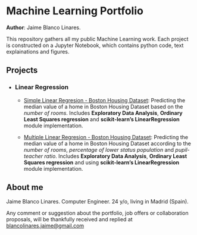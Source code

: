 <!--- Futuro: Pasar de markdown a html para poder meterle un css y que no sea tan soso -->
# Machine Learning Portfolio

**Author**: Jaime Blanco Linares.


This repository gathers all my public Machine Learning work. Each project is constructed on a Jupyter Notebook, which contains python code, text explainations and figures.

## Projects

- ### Linear Regression

  - [Simple Linear Regresion - Boston Housing Dataset](https://github.com/bljaime/MachineLearning-Portfolio/blob/master/GH1LR.ipynb): Predicting the median value of a home in Boston Housing Dataset based on the *number of rooms*. Includes **Exploratory Data Analysis**,  **Ordinary Least Squares regression** and **scikit-learn’s LinearRegression** module implementation.
  
  - [Multiple Linear Regresion - Boston Housing Dataset](https://www.as.com): Predicting the median value of a home in Boston Housing Dataset according to the *number of rooms*, *percentage of lower status population* and *pupil-teacher ratio*. Includes **Exploratory Data Analysis**, **Ordinary Least Squares regression** and using **scikit-learn’s LinearRegression** module implementation.



## About me

Jaime Blanco Linares.
Computer Engineer.
24 y/o, living in Madrid (Spain).

Any comment or suggestion about the portfolio, job offers or collaboration proposals, will be thankfully received and replied at blancolinares.jaime@gmail.com
